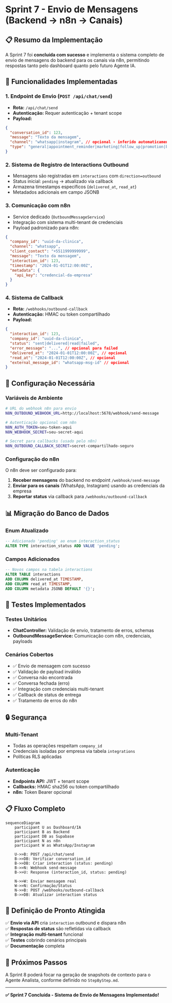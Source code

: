 # Sprint 7 - Envio de Mensagens (Backend → n8n → Canais)

## 📋 Resumo da Implementação

A Sprint 7 foi **concluída com sucesso** e implementa o sistema completo de envio de mensagens do backend para os canais via n8n, permitindo respostas tanto pelo dashboard quanto pelo futuro Agente IA.

## 🚀 Funcionalidades Implementadas

### 1. Endpoint de Envio (`POST /api/chat/send`)
- **Rota:** `/api/chat/send`
- **Autenticação:** Requer autenticação + tenant scope
- **Payload:**
```json
{
  "conversation_id": 123,
  "message": "Texto da mensagem",
  "channel": "whatsapp|instagram", // opcional - inferido automaticamente
  "type": "general|appointment_reminder|marketing|follow_up|promotion|birthday" // opcional
}
```

### 2. Sistema de Registro de Interactions Outbound
- Mensagens são registradas em `interactions` com `direction=outbound`
- Status inicial: `pending` → atualizado via callback
- Armazena timestamps específicos (`delivered_at`, `read_at`)
- Metadados adicionais em campo JSONB

### 3. Comunicação com n8n
- Service dedicado (`OutboundMessageService`)
- Integração com sistema multi-tenant de credenciais
- Payload padronizado para n8n:
```json
{
  "company_id": "uuid-da-clinica",
  "channel": "whatsapp",
  "client_contact": "+5511999999999",
  "message": "Texto da mensagem",
  "interaction_id": 123,
  "timestamp": "2024-01-01T12:00:00Z",
  "metadata": {
    "api_key": "credencial-da-empresa"
  }
}
```

### 4. Sistema de Callback
- **Rota:** `/webhooks/outbound-callback`
- **Autenticação:** HMAC ou token compartilhado
- **Payload:**
```json
{
  "interaction_id": 123,
  "company_id": "uuid-da-clinica",
  "status": "sent|delivered|read|failed",
  "error_message": "...", // opcional para failed
  "delivered_at": "2024-01-01T12:00:00Z", // opcional
  "read_at": "2024-01-01T12:00:00Z", // opcional
  "external_message_id": "whatsapp-msg-id" // opcional
}
```

## 🔧 Configuração Necessária

### Variáveis de Ambiente
```bash
# URL do webhook n8n para envio
N8N_OUTBOUND_WEBHOOK_URL=http://localhost:5678/webhook/send-message

# Autenticação opcional com n8n
N8N_AUTH_TOKEN=seu-token-aqui
N8N_WEBHOOK_SECRET=seu-secret-aqui

# Secret para callbacks (usado pelo n8n)
N8N_OUTBOUND_CALLBACK_SECRET=secret-compartilhado-seguro
```

### Configuração do n8n
O n8n deve ser configurado para:
1. **Receber mensagens** do backend no endpoint `/webhook/send-message`
2. **Enviar para os canais** (WhatsApp, Instagram) usando as credenciais da empresa
3. **Reportar status** via callback para `/webhooks/outbound-callback`

## 📊 Migração do Banco de Dados

### Enum Atualizado
```sql
-- Adicionado 'pending' ao enum interaction_status
ALTER TYPE interaction_status ADD VALUE 'pending';
```

### Campos Adicionados
```sql
-- Novos campos na tabela interactions
ALTER TABLE interactions 
ADD COLUMN delivered_at TIMESTAMP,
ADD COLUMN read_at TIMESTAMP,
ADD COLUMN metadata JSONB DEFAULT '{}';
```

## 🧪 Testes Implementados

### Testes Unitários
- **ChatController:** Validação de envio, tratamento de erros, schemas
- **OutboundMessageService:** Comunicação com n8n, credenciais, payloads

### Cenários Cobertos
- ✅ Envio de mensagem com sucesso
- ✅ Validação de payload inválido
- ✅ Conversa não encontrada
- ✅ Conversa fechada (erro)
- ✅ Integração com credenciais multi-tenant
- ✅ Callback de status de entrega
- ✅ Tratamento de erros do n8n

## 🔒 Segurança

### Multi-Tenant
- Todas as operações respeitam `company_id`
- Credenciais isoladas por empresa via tabela `integrations`
- Políticas RLS aplicadas

### Autenticação
- **Endpoints API:** JWT + tenant scope
- **Callbacks:** HMAC sha256 ou token compartilhado
- **n8n:** Token Bearer opcional

## 📋 Fluxo Completo

```mermaid
sequenceDiagram
    participant U as Dashboard/IA
    participant B as Backend
    participant DB as Supabase
    participant N as n8n
    participant W as WhatsApp/Instagram

    U->>B: POST /api/chat/send
    B->>DB: Verificar conversation_id
    B->>DB: Criar interaction (status: pending)
    B->>N: Webhook send-message
    B->>U: Response (interaction_id, status: pending)
    
    N->>W: Enviar mensagem real
    W->>N: Confirmação/Status
    N->>B: POST /webhooks/outbound-callback
    B->>DB: Atualizar interaction status
```

## 🎯 Definição de Pronto Atingida

✅ **Envio via API** cria `interaction` outbound e dispara n8n  
✅ **Respostas de status** são refletidas via callback  
✅ **Integração multi-tenant** funcional  
✅ **Testes** cobrindo cenários principais  
✅ **Documentação** completa  

## 🔄 Próximos Passos

A Sprint 8 poderá focar na geração de snapshots de contexto para o Agente Analista, conforme definido no `StepByStep.md`.

---

**✅ Sprint 7 Concluída - Sistema de Envio de Mensagens Implementado!**

